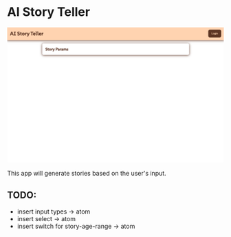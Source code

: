 # AI Story Teller

![preview](public/ai-story-teller.png)

This app will generate stories based on the user's input.

## TODO:

- insert input types -> atom
- insert select -> atom
- insert switch for story-age-range -> atom
